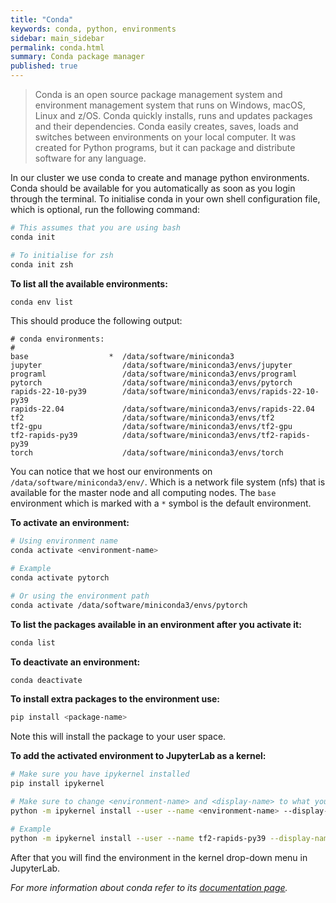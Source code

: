 ```yaml
---
title: "Conda"
keywords: conda, python, environments
sidebar: main_sidebar
permalink: conda.html
summary: Conda package manager
published: true
---
```


> Conda is an open source package management system and environment management system that runs on Windows, macOS, Linux and z/OS. Conda quickly installs, runs and updates packages and their dependencies. Conda easily creates, saves, loads and switches between environments on your local computer. It was created for Python programs, but it can package and distribute software for any language.

In our cluster we use conda to create and manage python environments. Conda should be available for you automatically as soon as you login through the terminal. To initialise conda in your own shell configuration file, which is optional, run the following command:
```bash
# This assumes that you are using bash
conda init

# To initialise for zsh
conda init zsh
```

**To list all the available environments:**
```bash
conda env list
```

This should produce the following output:
```
# conda environments:
#
base                  *  /data/software/miniconda3
jupyter                  /data/software/miniconda3/envs/jupyter
programl                 /data/software/miniconda3/envs/programl
pytorch                  /data/software/miniconda3/envs/pytorch
rapids-22-10-py39        /data/software/miniconda3/envs/rapids-22-10-py39
rapids-22.04             /data/software/miniconda3/envs/rapids-22.04
tf2                      /data/software/miniconda3/envs/tf2
tf2-gpu                  /data/software/miniconda3/envs/tf2-gpu
tf2-rapids-py39          /data/software/miniconda3/envs/tf2-rapids-py39
torch                    /data/software/miniconda3/envs/torch
```

You can notice that we host our environments on `/data/software/miniconda3/env/`. Which is a network file system (nfs) that is available for the master node and all computing nodes. The `base` environment which is marked with a `*` symbol is the default environment.

**To activate an environment:**
```bash
# Using environment name
conda activate <environment-name>

# Example
conda activate pytorch

# Or using the environment path
conda activate /data/software/miniconda3/envs/pytorch
```

**To list the packages available in an environment after you activate it:**
```bash
conda list
```

**To deactivate an environment:**
```bash
conda deactivate
```

**To install extra packages to the environment use:**
```bash
pip install <package-name>
```
Note this will install the package to your user space.

**To add the activated environment to JupyterLab as a kernel:**
```bash
# Make sure you have ipykernel installed
pip install ipykernel

# Make sure to change <environment-name> and <display-name> to what you want
python -m ipykernel install --user --name <environment-name> --display-name "<display-name>"

# Example
python -m ipykernel install --user --name tf2-rapids-py39 --display-name "TF2 RAPIDS Py39"
```

After that you will find the environment in the kernel drop-down menu in JupyterLab.

_For more information about conda refer to its [documentation page](https://docs.conda.io/projects/conda/en/stable/user-guide/index.html)._
